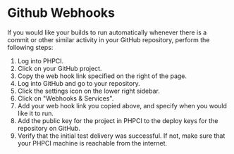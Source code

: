 # Github Webhooks

If you would like your builds to run automatically whenever there is a commit or other similar activity in your GitHub repository, perform the following steps:

1. Log into PHPCI.
2. Click on your GitHub project.
3. Copy the web hook link specified on the right of the page.
4. Log into GitHub and go to your repository.
5. Click the settings icon on the lower right sidebar.
6. Click on "Webhooks & Services".
7. Add your web hook link you copied above, and specify when you would like it to run.
8. Add the public key for the project in PHPCI to the deploy keys for the repository on GitHub.
9. Verify that the initial test delivery was successful. If not, make sure that your PHPCI machine is reachable from the internet.